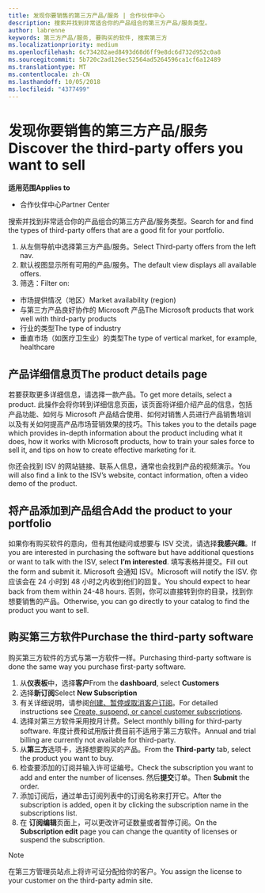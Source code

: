 ```yaml
---
title: 发现你要销售的第三方产品/服务 | 合作伙伴中心
description: 搜索并找到非常适合你的产品组合的第三方产品/服务类型。
author: labrenne
keywords: 第三方产品/服务, 要购买的软件, 搜索第三方
ms.localizationpriority: medium
ms.openlocfilehash: 6c734282aed8493d68d6ff9e8dc6d732d952c0a8
ms.sourcegitcommit: 5b720c2ad126ec52564ad5264596ca1cf6a12489
ms.translationtype: MT
ms.contentlocale: zh-CN
ms.lasthandoff: 10/05/2018
ms.locfileid: "4377499"
---
```

# <a name="discover-the-third-party-offers-you-want-to-sell"></a><span data-ttu-id="9c8ab-104">发现你要销售的第三方产品/服务</span><span class="sxs-lookup"><span data-stu-id="9c8ab-104">Discover the third-party offers you want to sell</span></span>

**<span data-ttu-id="9c8ab-105">适用范围</span><span class="sxs-lookup"><span data-stu-id="9c8ab-105">Applies to</span></span>**

-  <span data-ttu-id="9c8ab-106">合作伙伴中心</span><span class="sxs-lookup"><span data-stu-id="9c8ab-106">Partner Center</span></span>

<span data-ttu-id="9c8ab-107">搜索并找到非常适合你的产品组合的第三方产品/服务类型。</span><span class="sxs-lookup"><span data-stu-id="9c8ab-107">Search for and find the types of third-party offers that are a good fit for your portfolio.</span></span> 

1.  <span data-ttu-id="9c8ab-108">从左侧导航中选择第三方产品/服务。</span><span class="sxs-lookup"><span data-stu-id="9c8ab-108">Select Third-party offers from the left nav.</span></span> 
2.  <span data-ttu-id="9c8ab-109">默认视图显示所有可用的产品/服务。</span><span class="sxs-lookup"><span data-stu-id="9c8ab-109">The default view displays all available offers.</span></span> 
3.  <span data-ttu-id="9c8ab-110">筛选：</span><span class="sxs-lookup"><span data-stu-id="9c8ab-110">Filter on:</span></span>

- <span data-ttu-id="9c8ab-111">市场提供情况（地区）</span><span class="sxs-lookup"><span data-stu-id="9c8ab-111">Market availability (region)</span></span>
- <span data-ttu-id="9c8ab-112">与第三方产品良好协作的 Microsoft 产品</span><span class="sxs-lookup"><span data-stu-id="9c8ab-112">The Microsoft products that work well with third-party products</span></span>
- <span data-ttu-id="9c8ab-113">行业的类型</span><span class="sxs-lookup"><span data-stu-id="9c8ab-113">The type of industry</span></span>
- <span data-ttu-id="9c8ab-114">垂直市场（如医疗卫生业）的类型</span><span class="sxs-lookup"><span data-stu-id="9c8ab-114">The type of vertical market, for example, healthcare</span></span>

## <a name="the-product-details-page"></a><span data-ttu-id="9c8ab-115">产品详细信息页</span><span class="sxs-lookup"><span data-stu-id="9c8ab-115">The product details page</span></span>

<span data-ttu-id="9c8ab-116">若要获取更多详细信息，请选择一款产品。</span><span class="sxs-lookup"><span data-stu-id="9c8ab-116">To get more details, select a product.</span></span> <span data-ttu-id="9c8ab-117">此操作会将你转到详细信息页面，该页面将详细介绍产品的信息，包括产品功能、如何与 Microsoft 产品结合使用、如何对销售人员进行产品销售培训以及有关如何提高产品市场营销效果的技巧。</span><span class="sxs-lookup"><span data-stu-id="9c8ab-117">This takes you to the details page which provides in-depth information about the product including what it does, how it works with Microsoft products, how to train your sales force to sell it, and tips on how to create effective marketing for it.</span></span> 

<span data-ttu-id="9c8ab-118">你还会找到 ISV 的网站链接、联系人信息，通常也会找到产品的视频演示。</span><span class="sxs-lookup"><span data-stu-id="9c8ab-118">You will also find a link to the ISV’s website, contact information, often a video demo of the product.</span></span> 

## <a name="add-the-product-to-your-portfolio"></a><span data-ttu-id="9c8ab-119">将产品添加到产品组合</span><span class="sxs-lookup"><span data-stu-id="9c8ab-119">Add the product to your portfolio</span></span>

<span data-ttu-id="9c8ab-120">如果你有购买软件的意向，但有其他疑问或想要与 ISV 交流，请选择**我感兴趣**。</span><span class="sxs-lookup"><span data-stu-id="9c8ab-120">If you are interested in purchasing the software but have additional questions or want to talk with the ISV, select **I’m interested**.</span></span> <span data-ttu-id="9c8ab-121">填写表格并提交。</span><span class="sxs-lookup"><span data-stu-id="9c8ab-121">Fill out the form and submit it.</span></span> <span data-ttu-id="9c8ab-122">Microsoft 会通知 ISV。</span><span class="sxs-lookup"><span data-stu-id="9c8ab-122">Microsoft will notify the ISV.</span></span> <span data-ttu-id="9c8ab-123">你应该会在 24 小时到 48 小时之内收到他们的回复。</span><span class="sxs-lookup"><span data-stu-id="9c8ab-123">You should expect to hear back from them within 24-48 hours.</span></span> <span data-ttu-id="9c8ab-124">否则，你可以直接转到你的目录，找到你想要销售的产品。</span><span class="sxs-lookup"><span data-stu-id="9c8ab-124">Otherwise, you can go directly to your catalog to find the product you want to sell.</span></span>

## <a name="purchase-the-third-party-software"></a><span data-ttu-id="9c8ab-125">购买第三方软件</span><span class="sxs-lookup"><span data-stu-id="9c8ab-125">Purchase the third-party software</span></span>

<span data-ttu-id="9c8ab-126">购买第三方软件的方式与第一方软件一样。</span><span class="sxs-lookup"><span data-stu-id="9c8ab-126">Purchasing third-party software is done the same way you purchase first-party software.</span></span> 

1. <span data-ttu-id="9c8ab-127">从**仪表板**中，选择**客户**</span><span class="sxs-lookup"><span data-stu-id="9c8ab-127">From the **dashboard**, select **Customers**</span></span>
2. <span data-ttu-id="9c8ab-128">选择**新订阅**</span><span class="sxs-lookup"><span data-stu-id="9c8ab-128">Select **New Subscription**</span></span>
3. <span data-ttu-id="9c8ab-129">有关详细说明，请参阅[创建、暂停或取消客户订阅](create-a-new-subscription.md)。</span><span class="sxs-lookup"><span data-stu-id="9c8ab-129">For detailed instructions see [Create, suspend, or cancel customer subscriptions](create-a-new-subscription.md).</span></span>
4.  <span data-ttu-id="9c8ab-130">选择对第三方软件采用按月计费。</span><span class="sxs-lookup"><span data-stu-id="9c8ab-130">Select monthly billing for third-party software.</span></span> <span data-ttu-id="9c8ab-131">年度计费和试用版计费目前不适用于第三方软件。</span><span class="sxs-lookup"><span data-stu-id="9c8ab-131">Annual and trial billing are currently not available for third-party.</span></span>
5.  <span data-ttu-id="9c8ab-132">从**第三方**选项卡，选择想要购买的产品。</span><span class="sxs-lookup"><span data-stu-id="9c8ab-132">From the **Third-party** tab, select the product you want to buy.</span></span>
6.  <span data-ttu-id="9c8ab-133">检查要添加的订阅并输入许可证编号。</span><span class="sxs-lookup"><span data-stu-id="9c8ab-133">Check the subscription you want to add and enter the number of licenses.</span></span> <span data-ttu-id="9c8ab-134">然后**提交**订单。</span><span class="sxs-lookup"><span data-stu-id="9c8ab-134">Then **Submit** the order.</span></span>
7.  <span data-ttu-id="9c8ab-135">添加订阅后，通过单击订阅列表中的订阅名称来打开它。</span><span class="sxs-lookup"><span data-stu-id="9c8ab-135">After the subscription is added, open it by clicking the subscription name in the subscriptions list.</span></span> 
8.  <span data-ttu-id="9c8ab-136">在 **订阅编辑**页面上，可以更改许可证数量或者暂停订阅。</span><span class="sxs-lookup"><span data-stu-id="9c8ab-136">On the **Subscription edit** page you can change the quantity of licenses or suspend the subscription.</span></span>

> [!NOTE]  
>  <span data-ttu-id="9c8ab-137">在第三方管理员站点上将许可证分配给你的客户。</span><span class="sxs-lookup"><span data-stu-id="9c8ab-137">You assign the license to your customer on the third-party admin site.</span></span>

    


